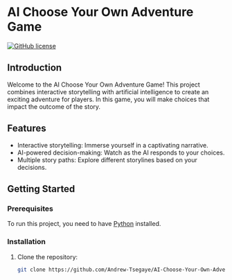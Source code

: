 # AI Choose Your Own Adventure Game

[![GitHub license](https://img.shields.io/github/license/Andrew-Tsegaye/AI-Choose-Your-Own-Adventure-Game)](https://github.com/Andrew-Tsegaye/AI-Choose-Your-Own-Adventure-Game/blob/main/LICENSE)

## Introduction

Welcome to the AI Choose Your Own Adventure Game! This project combines interactive storytelling with artificial intelligence to create an exciting adventure for players. In this game, you will make choices that impact the outcome of the story.

## Features

- Interactive storytelling: Immerse yourself in a captivating narrative.
- AI-powered decision-making: Watch as the AI responds to your choices.
- Multiple story paths: Explore different storylines based on your decisions.

## Getting Started

### Prerequisites

To run this project, you need to have [Python](https://www.python.org/) installed.

### Installation

1. Clone the repository:

   ```bash
   git clone https://github.com/Andrew-Tsegaye/AI-Choose-Your-Own-Adventure-Game.git
  ```
